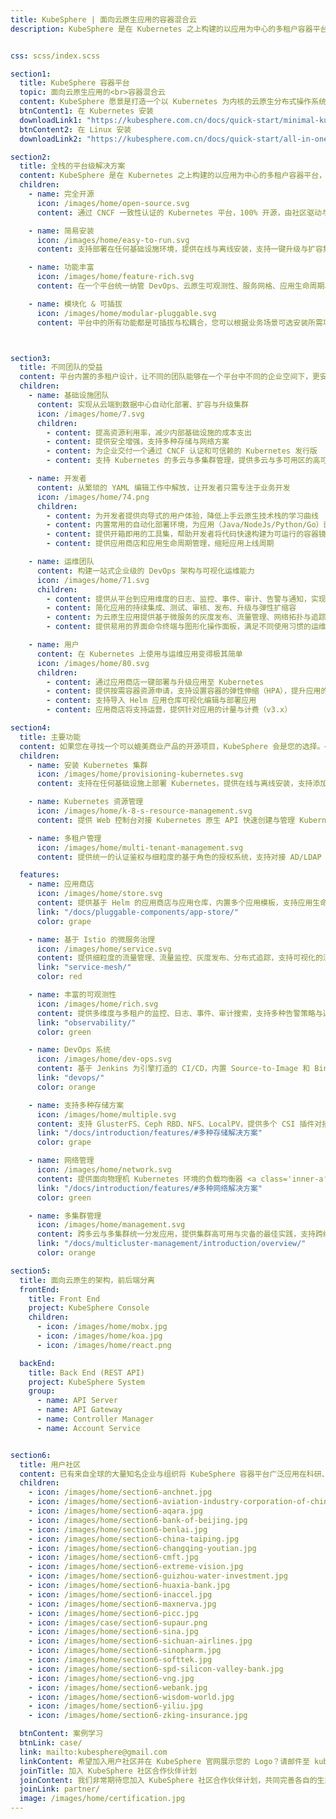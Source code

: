 ```yaml
---
title: KubeSphere | 面向云原生应用的容器混合云
description: KubeSphere 是在 Kubernetes 之上构建的以应用为中心的多租户容器平台，提供全栈的 IT 自动化运维的能力，简化企业的 DevOps 工作流。KubeSphere 提供了运维友好的向导式操作界面，帮助企业快速构建一个强大和功能丰富的容器云平台。


css: scss/index.scss

section1:
  title: KubeSphere 容器平台
  topic: 面向云原生应用的<br>容器混合云
  content: KubeSphere 愿景是打造一个以 Kubernetes 为内核的云原生分布式操作系统，它的架构可以非常方便地使第三方应用与云原生生态组件进行即插即用（plug-and-play）的集成，支持云原生应用在多云与多集群的统一分发和运维管理。
  btnContent1: 在 Kubernetes 安装
  downloadLink1: "https://kubesphere.com.cn/docs/quick-start/minimal-kubesphere-on-k8s/"
  btnContent2: 在 Linux 安装
  downloadLink2: "https://kubesphere.com.cn/docs/quick-start/all-in-one-on-linux/"

section2:
  title: 全栈的平台级解决方案
  content: KubeSphere 是在 Kubernetes 之上构建的以应用为中心的多租户容器平台，提供全栈的 IT 自动化运维的能力，简化企业的 DevOps 工作流。KubeSphere 提供了运维友好的向导式操作界面，帮助企业快速构建一个强大和功能丰富的容器云平台。
  children:
    - name: 完全开源
      icon: /images/home/open-source.svg
      content: 通过 CNCF 一致性认证的 Kubernetes 平台，100% 开源，由社区驱动与开发

    - name: 简易安装
      icon: /images/home/easy-to-run.svg
      content: 支持部署在任何基础设施环境，提供在线与离线安装，支持一键升级与扩容集群

    - name: 功能丰富
      icon: /images/home/feature-rich.svg
      content: 在一个平台统一纳管 DevOps、云原生可观测性、服务网格、应用生命周期、多租户、多集群、存储与网络

    - name: 模块化 & 可插拔
      icon: /images/home/modular-pluggable.svg
      content: 平台中的所有功能都是可插拔与松耦合，您可以根据业务场景可选安装所需功能组件



section3:
  title: 不同团队的受益
  content: 平台内置的多租户设计，让不同的团队能够在一个平台中不同的企业空间下，更安全地从云端到边缘部署云原生应用。开发者通过界面点击即可快速部署项目，平台内置丰富的云原生可观测性与 DevOps 工具集帮助运维人员定位问题和快速交付。KubeSphere 还能帮助基础设施团队在数据中心与多个云上高效地部署与运维多集群，避免单一云厂商绑定。
  children:
    - name: 基础设施团队
      content: 实现从云端到数据中心自动化部署、扩容与升级集群
      icon: /images/home/7.svg
      children:
        - content: 提高资源利用率，减少内部基础设施的成本支出
        - content: 提供安全增强，支持多种存储与网络方案
        - content: 为企业交付一个通过 CNCF 认证和可信赖的 Kubernetes 发行版
        - content: 支持 Kubernetes 的多云与多集群管理，提供多云与多可用区的高可用

    - name: 开发者
      content: 从繁琐的 YAML 编辑工作中解放，让开发者只需专注于业务开发
      icon: /images/home/74.png
      children:
        - content: 为开发者提供向导式的用户体验，降低上手云原生技术栈的学习曲线
        - content: 内置常用的自动化部署环境，为应用（Java/NodeJs/Python/Go）部署提供定制化的容器运行环境
        - content: 提供开箱即用的工具集，帮助开发者将代码快速构建为可运行的容器镜像，提高开发效率
        - content: 提供应用商店和应用生命周期管理，缩短应用上线周期

    - name: 运维团队
      content: 构建一站式企业级的 DevOps 架构与可视化运维能力
      icon: /images/home/71.svg
      children:
        - content: 提供从平台到应用维度的日志、监控、事件、审计、告警与通知，实现集中式与多租户隔离的可观测性
        - content: 简化应用的持续集成、测试、审核、发布、升级与弹性扩缩容
        - content: 为云原生应用提供基于微服务的灰度发布、流量管理、网络拓扑与追踪
        - content: 提供易用的界面命令终端与图形化操作面板，满足不同使用习惯的运维人员

    - name: 用户
      content: 在 Kubernetes 上使用与运维应用变得极其简单
      icon: /images/home/80.svg
      children:
        - content: 通过应用商店一键部署与升级应用至 Kubernetes
        - content: 提供按需容器资源申请，支持设置容器的弹性伸缩（HPA），提升应用的可靠性与灵活性
        - content: 支持导入 Helm 应用仓库可视化编辑与部署应用
        - content: 应用商店将支持运营，提供针对应用的计量与计费（v3.x）

section4:
  title: 主要功能
  content: 如果您在寻找一个可以媲美商业产品的开源项目，KubeSphere 会是您的选择。<br> <br>我们在 <a class='inner-a' target='_blank' href='https://github.com/kubesphere/kubesphere/blob/master/docs/roadmap.md'>RoadMap</a> 列出了下一个版本的规划，欢迎所有人为社区提供您的需求、建议与反馈。
  children:
    - name: 安装 Kubernetes 集群
      icon: /images/home/provisioning-kubernetes.svg
      content: 支持在任何基础设施上部署 Kubernetes，提供在线与离线安装，支持添加 GPU 节点

    - name: Kubernetes 资源管理
      icon: /images/home/k-8-s-resource-management.svg
      content: 提供 Web 控制台对接 Kubernetes 原生 API 快速创建与管理 Kubernetes 资源，内置多维度的可观测性

    - name: 多租户管理
      icon: /images/home/multi-tenant-management.svg
      content: 提供统一的认证鉴权与细粒度的基于角色的授权系统，支持对接 AD/LDAP

  features:
    - name: 应用商店
      icon: /images/home/store.svg
      content: 提供基于 Helm 的应用商店与应用仓库，内置多个应用模板，支持应用生命周期管理
      link: "/docs/pluggable-components/app-store/"
      color: grape

    - name: 基于 Istio 的微服务治理
      icon: /images/home/service.svg
      content: 提供细粒度的流量管理、流量监控、灰度发布、分布式追踪，支持可视化的流量拓扑
      link: "service-mesh/"
      color: red

    - name: 丰富的可观测性
      icon: /images/home/rich.svg
      content: 提供多维度与多租户的监控、日志、事件、审计搜索，支持多种告警策略与通知渠道，支持日志转发
      link: "observability/"
      color: green

    - name: DevOps 系统
      icon: /images/home/dev-ops.svg
      content: 基于 Jenkins 为引擎打造的 CI/CD，内置 Source-to-Image 和 Binary-to-Image 自动化打包部署工具
      link: "devops/"
      color: orange

    - name: 支持多种存储方案
      icon: /images/home/multiple.svg
      content: 支持 GlusterFS、Ceph RBD、NFS、LocalPV，提供多个 CSI 插件对接使用云上的企业级存储产品
      link: "/docs/introduction/features/#多种存储解决方案"
      color: grape

    - name: 网络管理
      icon: /images/home/network.svg
      content: 提供面向物理机 Kubernetes 环境的负载均衡器 <a class='inner-a' target='_blank' href='https://porterlb.io'>Porter</a>，支持网络策略的可视化管理，支持 Calico 与 Flannel CNI
      link: "/docs/introduction/features/#多种网络解决方案"
      color: green

    - name: 多集群管理
      icon: /images/home/management.svg
      content: 跨多云与多集群统一分发应用，提供集群高可用与灾备的最佳实践，支持跨级群的可观测性
      link: "/docs/multicluster-management/introduction/overview/"
      color: orange

section5:
  title: 面向云原生的架构，前后端分离
  frontEnd:
    title: Front End
    project: KubeSphere Console
    children:
      - icon: /images/home/mobx.jpg
      - icon: /images/home/koa.jpg
      - icon: /images/home/react.png

  backEnd:
    title: Back End (REST API)
    project: KubeSphere System
    group:
      - name: API Server
      - name: API Gateway
      - name: Controller Manager
      - name: Account Service


section6:
  title: 用户社区
  content: 已有来自全球的大量知名企业与组织将 KubeSphere 容器平台广泛应用在科研、生产环境以及他们的商业产品中，</br> 点击<a class='inner-a' target='_blank' href='case/'>案例学习</a>查看更详细的典型用户的实践案例文章。
  children:
    - icon: /images/home/section6-anchnet.jpg
    - icon: /images/home/section6-aviation-industry-corporation-of-china.jpg
    - icon: /images/home/section6-aqara.jpg
    - icon: /images/home/section6-bank-of-beijing.jpg
    - icon: /images/home/section6-benlai.jpg
    - icon: /images/home/section6-china-taiping.jpg
    - icon: /images/home/section6-changqing-youtian.jpg
    - icon: /images/home/section6-cmft.jpg
    - icon: /images/home/section6-extreme-vision.jpg
    - icon: /images/home/section6-guizhou-water-investment.jpg
    - icon: /images/home/section6-huaxia-bank.jpg
    - icon: /images/home/section6-inaccel.jpg
    - icon: /images/home/section6-maxnerva.jpg
    - icon: /images/home/section6-picc.jpg
    - icon: /images/case/section6-supaur.png
    - icon: /images/home/section6-sina.jpg
    - icon: /images/home/section6-sichuan-airlines.jpg
    - icon: /images/home/section6-sinopharm.jpg
    - icon: /images/home/section6-softtek.jpg
    - icon: /images/home/section6-spd-silicon-valley-bank.jpg
    - icon: /images/home/section6-vng.jpg
    - icon: /images/home/section6-webank.jpg
    - icon: /images/home/section6-wisdom-world.jpg
    - icon: /images/home/section6-yiliu.jpg
    - icon: /images/home/section6-zking-insurance.jpg

  btnContent: 案例学习
  btnLink: case/
  link: mailto:kubesphere@gmail.com
  linkContent: 希望加入用户社区并在 KubeSphere 官网展示您的 Logo？请邮件至 kubesphere@gmail.com
  joinTitle: 加入 KubeSphere 社区合作伙伴计划
  joinContent: 我们非常期待您加入 KubeSphere 社区合作伙伴计划，共同完善各自的生态，加速您的业务增长。
  joinLink: partner/
  image: /images/home/certification.jpg
---
```

